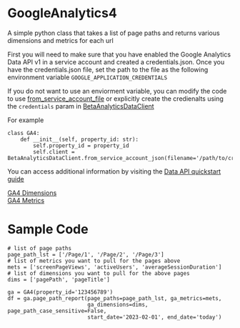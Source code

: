 # GoogleAnalytics4
A simple python class that takes a list of page paths and returns various dimensions and metrics for each url

First you will need to make sure that you have enabled the Google Analytics Data API v1 in a service account and created a credentials.json. Once you have the credentials.json file, set the path to the file as the following environment variable `GOOGLE_APPLICATION_CREDENTIALS`

If you do not want to use an enviorment variable, you can modify the code to use [from_service_account_file](https://github.com/googleapis/python-analytics-data/blob/8afd7c45c0703b5bed2f9e555ce9b01aefa58aa7/google/analytics/data_v1beta/services/beta_analytics_data/client.py#L149) or explicitly create the credienalts using the `credentials` param in [BetaAnalyticsDataClient](https://github.com/googleapis/python-analytics-data/blob/8afd7c45c0703b5bed2f9e555ce9b01aefa58aa7/google/analytics/data_v1beta/services/beta_analytics_data/client.py#L337)

For example

```
class GA4:
    def __init__(self, property_id: str):
        self.property_id = property_id
        self.client = BetaAnalyticsDataClient.from_service_account_json(filename='/path/to/credentials.json')
```

You can access additional information by visiting the [Data API quickstart guide](https://developers.google.com/analytics/devguides/reporting/data/v1/quickstart-client-libraries)

[GA4 Dimensions](https://developers.google.com/analytics/devguides/reporting/data/v1/api-schema#dimensions)<br>
[GA4 Metrics](https://developers.google.com/analytics/devguides/reporting/data/v1/api-schema#metrics)


# Sample Code

```
# list of page paths
page_path_lst = ['/Page/1', '/Page/2', '/Page/3']
# list of metrics you want to pull for the pages above
mets = ['screenPageViews', 'activeUsers', 'averageSessionDuration']
# list of dimensions you want to pull for the above pages
dims = ['pagePath', 'pageTitle']

ga = GA4(property_id='123456789')
df = ga.page_path_report(page_paths=page_path_lst, ga_metrics=mets,
                         ga_dimensions=dims, page_path_case_sensitive=False,
                         start_date='2023-02-01', end_date='today')
```
